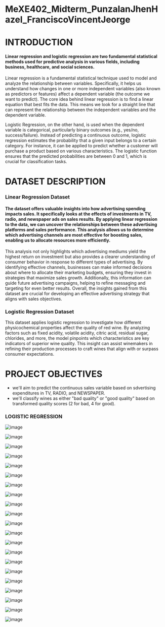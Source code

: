 # MeXE402_Midterm_PunzalanJhenHazel_FranciscoVincentJeorge

# INTRODUCTION
#### Linear regression and logistic regression are two fundamental statistical methods used for predictive analysis in various fields, including business, healthcare, and social sciences.

Linear regression is a fundamental statistical technique used to model and analyze the relationship between variables. Specifically, it helps us understand how changes in one or more independent variables (also known as predictors or features) affect a dependent variable (the outcome we want to predict). The core idea behind linear regression is to find a linear equation that best fits the data. This means we look for a straight line that can represent the relationship between the independent variables and the dependent variable.

Logistic Regression, on the other hand, is used when the dependent variable is categorical, particularly binary outcomes (e.g., yes/no, success/failure). Instead of predicting a continuous outcome, logistic regression estimates the probability that a given input belongs to a certain category. For instance, it can be applied to predict whether a customer will purchase a product based on various characteristics. The logistic function ensures that the predicted probabilities are between 0 and 1, which is crucial for classification tasks.


# DATASET DESCRIPTION
### Linear Regression Dataset
#### The dataset offers valuable insights into how advertising spending impacts sales. It specifically looks at the effects of investments in TV, radio, and newspaper ads on sales results. By applying linear regression to the data, we can uncover the relationships between these advertising platforms and sales performance. This analysis allows us to determine which advertising channels are most effective for boosting sales, enabling us to allocate resources more efficiently. 

This analysis not only highlights which advertising mediums yield the highest return on investment but also provides a clearer understanding of consumer behavior in response to different types of advertising. By identifying effective channels, businesses can make informed decisions about where to allocate their marketing budgets, ensuring they invest in strategies that maximize sales growth. Additionally, this information can guide future advertising campaigns, helping to refine messaging and targeting for even better results. Overall, the insights gained from this dataset are crucial for developing an effective advertising strategy that aligns with sales objectives.


### Logistic Regression Dataset
This dataset applies logistic regression to investigate how different physicochemical properties affect the quality of red wine. By analyzing factors such as fixed acidity, volatile acidity, citric acid, residual sugar, chlorides, and more, the model pinpoints which characteristics are key indicators of superior wine quality. This insight can assist winemakers in refining their production processes to craft wines that align with or surpass consumer expectations.

# PROJECT OBJECTIVES
- we'll aim to predict the continuous sales variable based on sdvertising expenditures in TV, RADIO, and NEWSPAPER.
- we'll classify wines as either "bad quality" or "good quality" based on transformed quality scores (2 for bad, 4 for good).   


### LOGISTIC REGRESSION
![image](https://github.com/user-attachments/assets/f74bc19a-f740-465f-aa39-4eda499ecc73)

![image](https://github.com/user-attachments/assets/78f720eb-34dc-41c0-b63e-707acb297589)

![image](https://github.com/user-attachments/assets/f3a79af7-68f9-4533-8327-49f37b6c947e)

![image](https://github.com/user-attachments/assets/ef602874-1c4b-4dda-b7b6-7e9e12ceda0b)

![image](https://github.com/user-attachments/assets/ddb0025c-719d-4f4a-92df-7d43fa8b7e9f)

![image](https://github.com/user-attachments/assets/50c11915-d196-45f7-a112-bf3d6a1bdfb5)

![image](https://github.com/user-attachments/assets/306dfdaa-0cca-47f7-8cc9-36f407614b94)

![image](https://github.com/user-attachments/assets/74845789-d132-4d34-a548-b5bf3af7ffc0)

![image](https://github.com/user-attachments/assets/b6be29a0-de46-4b52-a0fe-25cd7b651882)

![image](https://github.com/user-attachments/assets/9b76002c-5be4-4797-8951-f236dbcea098)

![image](https://github.com/user-attachments/assets/0a8f6f6b-f465-4bf9-9e46-e8d33c97004b)

![image](https://github.com/user-attachments/assets/3ec84a17-2378-4967-8673-0c0636b22cff)

![image](https://github.com/user-attachments/assets/906b1a8f-fd16-401d-b405-4787daaf16a5)

![image](https://github.com/user-attachments/assets/7c5a13e1-9085-45c0-8f68-7b7ff7d9ec74)

![image](https://github.com/user-attachments/assets/46b66c00-64a3-4a57-9fe9-1c1e284f6749)

![image](https://github.com/user-attachments/assets/22694efa-878b-4b57-ac40-6265c00302b5)

![image](https://github.com/user-attachments/assets/fac1c2d3-4824-4396-a262-c40337386f32)

![image](https://github.com/user-attachments/assets/8b17001c-375d-4159-9ffc-3f6df5dc553d)

![image](https://github.com/user-attachments/assets/7ed63b93-79eb-400a-85a7-05478459f781)

![image](https://github.com/user-attachments/assets/e6c46acd-6d47-4eb7-8661-650f80aa42cb)

![image](https://github.com/user-attachments/assets/8ef9d1a2-9cce-4db7-94ac-a323271b665d)

